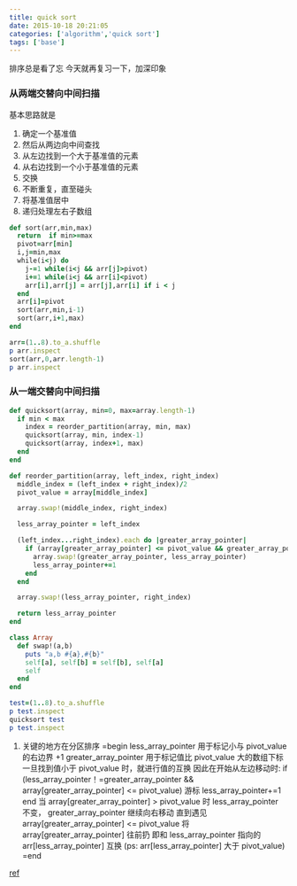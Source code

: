 ```yaml
---
title: quick sort
date: 2015-10-18 20:21:05
categories: ['algorithm','quick sort']
tags: ['base']
---
```


排序总是看了忘
今天就再复习一下，加深印象
### 从两端交替向中间扫描
基本思路就是
1. 确定一个基准值
2. 然后从两边向中间查找
3. 从左边找到一个大于基准值的元素
4. 从右边找到一个小于基准值的元素
5. 交换
6. 不断重复，直至碰头
7. 将基准值居中
8. 递归处理左右子数组

```ruby
def sort(arr,min,max)
  return  if min>=max
  pivot=arr[min]
  i,j=min,max
  while(i<j) do
    j-=1 while(i<j && arr[j]>pivot)
    i+=1 while(i<j && arr[i]<pivot)
    arr[i],arr[j] = arr[j],arr[i] if i < j
  end
  arr[i]=pivot
  sort(arr,min,i-1)
  sort(arr,i+1,max)
end

arr=(1..8).to_a.shuffle
p arr.inspect
sort(arr,0,arr.length-1)
p arr.inspect
```

### 从一端交替向中间扫描

```ruby
def quicksort(array, min=0, max=array.length-1)
  if min < max
    index = reorder_partition(array, min, max)
    quicksort(array, min, index-1)
    quicksort(array, index+1, max)
  end
end

def reorder_partition(array, left_index, right_index)
  middle_index = (left_index + right_index)/2
  pivot_value = array[middle_index]

  array.swap!(middle_index, right_index)

  less_array_pointer = left_index

  (left_index...right_index).each do |greater_array_pointer|
    if (array[greater_array_pointer] <= pivot_value && greater_array_pointer!=less_array_pointer)
      array.swap!(greater_array_pointer, less_array_pointer)
      less_array_pointer+=1
    end
  end

  array.swap!(less_array_pointer, right_index)

  return less_array_pointer
end

class Array
  def swap!(a,b)
    puts "a,b #{a},#{b}"
    self[a], self[b] = self[b], self[a]
    self
  end
end

test=(1..8).to_a.shuffle
p test.inspect
quicksort test
p test.inspect


```
1. 关键的地方在分区排序
  =begin
  less_array_pointer 用于标记小与 pivot_value 的右边界 +1
  greater_array_pointer 用于标记值比 pivot_value 大的数组下标
  一旦找到值小于 pivot_value 时，就进行值的互换
  因此在开始从左边移动时:
    if (less_array_pointer！=greater_array_pointer && array[greater_array_pointer] <= pivot_value)
      游标 less_array_pointer+=1
    end
  当 array[greater_array_pointer] > pivot_value 时
    less_array_pointer 不变，
    greater_array_pointer 继续向右移动
  直到遇见 array[greater_array_pointer] <= pivot_value
    将 array[greater_array_pointer] 往前扔
    即和 less_array_pointer 指向的 arr[less_array_pointer] 互换 (ps: arr[less_array_pointer] 大于 pivot_value)
  =end

[ref](http://codereview.stackexchange.com/questions/43667/quicksort-implementation)

